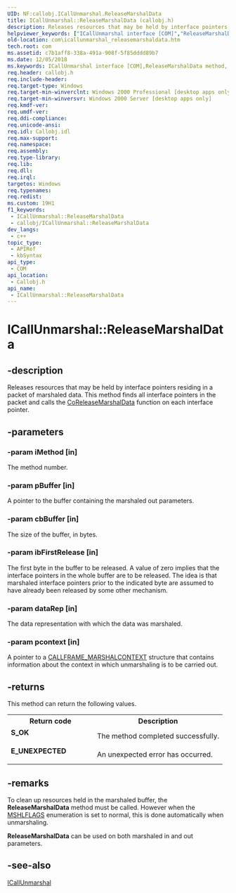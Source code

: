 ```yaml
---
UID: NF:callobj.ICallUnmarshal.ReleaseMarshalData
title: ICallUnmarshal::ReleaseMarshalData (callobj.h)
description: Releases resources that may be held by interface pointers residing in a packet of marshaled data. This method finds all interface pointers in the packet and calls the CoReleaseMarshalData function on each interface pointer.
helpviewer_keywords: ["ICallUnmarshal interface [COM]","ReleaseMarshalData method","ICallUnmarshal.ReleaseMarshalData","ICallUnmarshal::ReleaseMarshalData","ReleaseMarshalData","ReleaseMarshalData method [COM]","ReleaseMarshalData method [COM]","ICallUnmarshal interface","_com_icallunmarshal_releasemarshaldata","callobj/ICallUnmarshal::ReleaseMarshalData","com.icallunmarshal_releasemarshaldata"]
old-location: com\icallunmarshal_releasemarshaldata.htm
tech.root: com
ms.assetid: c7b1aff8-338a-491a-908f-5f85dddd89b7
ms.date: 12/05/2018
ms.keywords: ICallUnmarshal interface [COM],ReleaseMarshalData method, ICallUnmarshal.ReleaseMarshalData, ICallUnmarshal::ReleaseMarshalData, ReleaseMarshalData, ReleaseMarshalData method [COM], ReleaseMarshalData method [COM],ICallUnmarshal interface, _com_icallunmarshal_releasemarshaldata, callobj/ICallUnmarshal::ReleaseMarshalData, com.icallunmarshal_releasemarshaldata
req.header: callobj.h
req.include-header: 
req.target-type: Windows
req.target-min-winverclnt: Windows 2000 Professional [desktop apps only]
req.target-min-winversvr: Windows 2000 Server [desktop apps only]
req.kmdf-ver: 
req.umdf-ver: 
req.ddi-compliance: 
req.unicode-ansi: 
req.idl: Callobj.idl
req.max-support: 
req.namespace: 
req.assembly: 
req.type-library: 
req.lib: 
req.dll: 
req.irql: 
targetos: Windows
req.typenames: 
req.redist: 
ms.custom: 19H1
f1_keywords:
 - ICallUnmarshal::ReleaseMarshalData
 - callobj/ICallUnmarshal::ReleaseMarshalData
dev_langs:
 - c++
topic_type:
 - APIRef
 - kbSyntax
api_type:
 - COM
api_location:
 - Callobj.h
api_name:
 - ICallUnmarshal::ReleaseMarshalData
---
```


# ICallUnmarshal::ReleaseMarshalData


## -description

Releases resources that may be held by interface pointers residing in a packet of marshaled data. This method finds all interface pointers in the packet and calls the <a href="/windows/desktop/api/combaseapi/nf-combaseapi-coreleasemarshaldata">CoReleaseMarshalData</a> function on each interface pointer.

## -parameters

### -param iMethod [in]

The method number.

### -param pBuffer [in]

A pointer to the buffer containing the marshaled out parameters.

### -param cbBuffer [in]

The size of the buffer, in bytes.

### -param ibFirstRelease [in]

The first byte in the buffer to be released. A value of zero implies that the interface pointers in the whole buffer are to be released. The idea is that marshaled interface pointers prior to the indicated byte are assumed to have already been released by some other mechanism.

### -param dataRep [in]

The data representation with which the data was marshaled.

### -param pcontext [in]

A pointer to a <a href="/windows/win32/api/callobj/ns-callobj-callframe_marshalcontext">CALLFRAME_MARSHALCONTEXT</a> structure that contains information about the context in which unmarshaling is to be carried out.

## -returns

This method can return the following values.

<table>
<tr>
<th>Return code</th>
<th>Description</th>
</tr>
<tr>
<td width="40%">
<dl>
<dt><b>S_OK</b></dt>
</dl>
</td>
<td width="60%">
The method completed successfully.

</td>
</tr>
<tr>
<td width="40%">
<dl>
<dt><b>E_UNEXPECTED</b></dt>
</dl>
</td>
<td width="60%">
An unexpected error has occurred.

</td>
</tr>
</table>

## -remarks

To clean up resources held in the marshaled buffer, the <b>ReleaseMarshalData</b> method must be called. However when the <a href="/windows/desktop/api/wtypesbase/ne-wtypesbase-mshlflags">MSHLFLAGS</a> enumeration is set to normal, this is done automatically when unmarshaling.

<b>ReleaseMarshalData</b> can be used on both marshaled in and out parameters.

## -see-also

<a href="/windows/desktop/api/callobj/nn-callobj-icallunmarshal">ICallUnmarshal</a>

